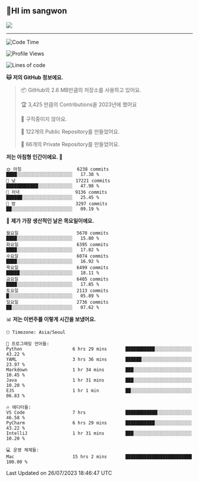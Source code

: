 ## 🤸HI im sangwon

<img src="https://github-profile-summary-cards.vercel.app/api/cards/profile-details?username=nowgnas&theme=dracula" />

<!-- <a href="#">
  <img src="https://github-readme-stats.vercel.app/api?username=nowgnas&theme=calm&show_icons=true" height='200px'>
</a><br>
<a href="#">
  <img src="https://github-readme-stats.vercel.app/api/top-langs/?username=nowgnas&theme=calm&exclude_repo=Jagi,assignment&layout=compact" height='200px'>
  <img src='http://mazassumnida.wtf/api/v2/generate_badge?boj=leo503801' height='200px'>
</a> -->

<hr>

<!--START_SECTION:waka-->
![Code Time](http://img.shields.io/badge/Code%20Time-3%2C338%20hrs%2031%20mins-blue)

![Profile Views](http://img.shields.io/badge/Profile%20Views-6-blue)

![Lines of code](https://img.shields.io/badge/%EC%A0%80%EB%8A%94%20%EC%97%AC%ED%83%9C%EA%B9%8C%EC%A7%80%20-35.4%20million%20%EC%A4%84%EC%9D%98%20%EC%BD%94%EB%93%9C%EB%A5%BC%20%EC%9E%91%EC%84%B1%ED%96%88%EC%96%B4%EC%9A%94.-blue)

**🐱 저의 GitHub 정보에요.** 

> 📦 GitHub의 2.6 MB만큼의 저장소를 사용하고 있어요. 
 > 
> 🏆 3,425 만큼의 Contributions을 2023년에 했어요
 > 
> 🚫 구직중이지 않아요.
 > 
> 📜 122개의 Public Repository를 만들었어요. 
 > 
> 🔑 66개의 Private Repository를 만들었어요. 
 > 
**저는 아침형 인간이에요. 🐤** 

```text
🌞 아침                     6238 commits        ████░░░░░░░░░░░░░░░░░░░░░   17.38 % 
🌆 낮　                     17221 commits       ████████████░░░░░░░░░░░░░   47.98 % 
🌃 저녁                     9136 commits        ██████░░░░░░░░░░░░░░░░░░░   25.45 % 
🌙 밤　                     3297 commits        ██░░░░░░░░░░░░░░░░░░░░░░░   09.19 % 
```
📅 **제가 가장 생산적인 날은 목요일이에요.** 

```text
월요일                      5670 commits        ████░░░░░░░░░░░░░░░░░░░░░   15.80 % 
화요일                      6395 commits        ████░░░░░░░░░░░░░░░░░░░░░   17.82 % 
수요일                      6074 commits        ████░░░░░░░░░░░░░░░░░░░░░   16.92 % 
목요일                      6499 commits        █████░░░░░░░░░░░░░░░░░░░░   18.11 % 
금요일                      6405 commits        ████░░░░░░░░░░░░░░░░░░░░░   17.85 % 
토요일                      2113 commits        █░░░░░░░░░░░░░░░░░░░░░░░░   05.89 % 
일요일                      2736 commits        ██░░░░░░░░░░░░░░░░░░░░░░░   07.62 % 
```


📊 **저는 이번주를 이렇게 시간을 보냈어요.** 

```text
🕑︎ Timezone: Asia/Seoul

💬 프로그래밍 언어들: 
Python                   6 hrs 29 mins       ███████████░░░░░░░░░░░░░░   43.22 % 
YAML                     3 hrs 36 mins       ██████░░░░░░░░░░░░░░░░░░░   23.97 % 
Markdown                 1 hr 34 mins        ███░░░░░░░░░░░░░░░░░░░░░░   10.45 % 
Java                     1 hr 31 mins        ███░░░░░░░░░░░░░░░░░░░░░░   10.20 % 
EJS                      1 hr 1 min          ██░░░░░░░░░░░░░░░░░░░░░░░   06.83 % 

🔥 에디터들: 
VS Code                  7 hrs               ████████████░░░░░░░░░░░░░   46.58 % 
PyCharm                  6 hrs 29 mins       ███████████░░░░░░░░░░░░░░   43.22 % 
IntelliJ                 1 hr 31 mins        ███░░░░░░░░░░░░░░░░░░░░░░   10.20 % 

💻 운영 체제들: 
Mac                      15 hrs 2 mins       █████████████████████████   100.00 % 
```


 Last Updated on 26/07/2023 18:46:47 UTC
<!--END_SECTION:waka-->

<!-- <div align="center">
  <h2>⌨️Languages and Tools⌨️</h2>
  <div align=flex>
    <img height="25px" src="https://img.shields.io/badge/Python-3776AB?style=flat&amp;logo=Python&amp;logoColor=white" alt="Python Badge">
    <img height="25px" src="https://img.shields.io/badge/Javascript-F7DF1E?style=flat&amp;logo=Javascript&amp;logoColor=white" alt="Python Badge">
  </div>

  <div>
  <img height="25px" src="https://img.shields.io/badge/Express-000000?style=flat&amp;logo=Express&amp;logoColor=white" alt="Python Badge">
  <img height="25px" src="https://img.shields.io/badge/Node js-339933?style=flat&amp;logo=Node.js&amp;logoColor=white" alt="Python Badge">
  <img height="25px" src="https://img.shields.io/badge/MongoDB-47A248?style=flat&amp;logo=MongoDB&amp;logoColor=white" alt="Python Badge">
  <img height="25px" src="https://img.shields.io/badge/React-61DAFB?style=flat&amp;logo=React&amp;logoColor=white" alt="Python Badge">
   <img height="25px" src="https://img.shields.io/badge/TensorFlow-FF6F00?style=flat&amp;logo=TensorFlow&amp;logoColor=white" alt="Python Badge">
  </div>
  <div>
  <img height="25px" src="https://img.shields.io/badge/Visual Studio Code-007ACC?style=flat&amp;logo=Visual Studio Code&amp;logoColor=white" alt="Python Badge">
  <img height="25px" src="https://img.shields.io/badge/Ubuntu-E95420?style=flat&amp;logo=Ubuntu&amp;logoColor=white" alt="Python Badge">
  </div>
</div>
<br> -->
<!--
<h2 align=center>⌨️Languages and Tools⌨️</h2>
<div>
  <div style='float:left; margin-right:30px; width:200px'>
  <h3>🎈Languages🎈</h3>
  <div>
    <img height="25px" src="https://img.shields.io/badge/Java-FF7800?style=flat&amp;&amp;logoColor=white" alt="Python Badge">
    <img height="25px" src="https://img.shields.io/badge/Python-3776AB?style=flat&amp;logo=Python&amp;logoColor=white" alt="Python Badge">
      <img height="25px" src="https://img.shields.io/badge/Javascript-F7DF1E?style=flat&amp;logo=Javascript&amp;logoColor=white" alt="Python Badge">
  </div>
  
  </div>
  <div style='float:left; margin-right:30px; width:200px'>
  <h3>🛠️Frameworks🛠️</h3>
  <div>
    <img height="25px" src="https://img.shields.io/badge/NestJS-E0234E?style=flat&amp;logo=NestJS&amp;logoColor=white" alt="Python Badge">
    <img height="25px" src="https://img.shields.io/badge/Express-000000?style=flat&amp;logo=Express&amp;logoColor=white" alt="Python Badge">
    <img height="25px" src="https://img.shields.io/badge/Node js-339933?style=flat&amp;logo=Node.js&amp;logoColor=white" alt="Python Badge">
    <img height="25px" src="https://img.shields.io/badge/MongoDB-47A248?style=flat&amp;logo=MongoDB&amp;logoColor=white" alt="Python Badge">
     <img height="25px" src="https://img.shields.io/badge/TensorFlow-FF6F00?style=flat&amp;logo=TensorFlow&amp;logoColor=white" alt="Python Badge">
  </div>
  </div>
  <div style='float:left;'>
  <h3>⚙️Tools⚙️</h3>
  <div>
    <img height="25px" src="https://img.shields.io/badge/Ubuntu-E95420?style=flat&amp;logo=Ubuntu&amp;logoColor=white" alt="Python Badge">
    <img height="25px" src="https://img.shields.io/badge/Docker-2496ED?style=flat&amp;logo=Docker&amp;logoColor=white" alt="Python Badge">
  </div>
  </div>
</div>
-->
<!-- ![trophy](https://github-profile-trophy.vercel.app/?username=nowgnas&column=7&margin-w=15&margin-h=15) -->

<!--
**Marshmellowon/Marshmellowon** is a ✨ _special_ ✨ repository because its `README.md` (this file) appears on your GitHub profile.

Here are some ideas to get you started:

- 🔭 I’m currently working on ...
- 🌱 I’m currently learning ...
- 👯 I’m looking to collaborate on ...
- 🤔 I’m looking for help with ...
- 💬 Ask me about ...
- 📫 How to reach me: ...
- 😄 Pronouns: ...
- ⚡ Fun fact: ...
-->

<!-- style='display:grid; grid-template-columns: auto auto auto;' -->
